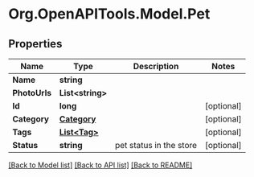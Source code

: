 # Org.OpenAPITools.Model.Pet

## Properties

Name | Type | Description | Notes
------------ | ------------- | ------------- | -------------
**Name** | **string** |  | 
**PhotoUrls** | **List&lt;string&gt;** |  | 
**Id** | **long** |  | [optional] 
**Category** | [**Category**](Category.md) |  | [optional] 
**Tags** | [**List&lt;Tag&gt;**](Tag.md) |  | [optional] 
**Status** | **string** | pet status in the store | [optional] 

[[Back to Model list]](../README.md#documentation-for-models) [[Back to API list]](../README.md#documentation-for-api-endpoints) [[Back to README]](../README.md)

